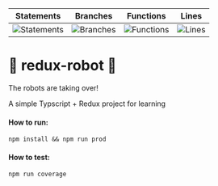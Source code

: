 | Statements | Branches | Functions | Lines |
| -----------|----------|-----------|-------|
| ![Statements](https://img.shields.io/badge/Coverage-100%25-brightgreen.svg "Make me better!") | ![Branches](https://img.shields.io/badge/Coverage-90%25-brightgreen.svg "Make me better!") | ![Functions](https://img.shields.io/badge/Coverage-100%25-brightgreen.svg "Make me better!") | ![Lines](https://img.shields.io/badge/Coverage-100%25-brightgreen.svg "Make me better!") |

# :robot: redux-robot :robot:

The robots are taking over!


A simple Typscript + Redux project for learning

#### How to run:
```
npm install && npm run prod
```

#### How to test:
```
npm run coverage
```